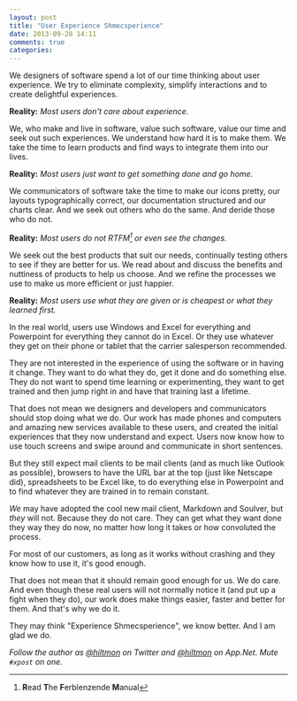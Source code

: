 ```yaml
---
layout: post
title: "User Experience Shmecsperience"
date: 2013-09-28 14:11
comments: true
categories: 
---
```


We designers of software spend a lot of our time thinking about user experience. We try to eliminate complexity, simplify interactions and to create delightful experiences.

**Reality:** *Most users don't care about experience.*

We, who make and live in software, value such software, value our time and seek out such experiences. We understand how hard it is to make them. We take the time to learn products and find ways to integrate them into our lives.

**Reality:** *Most users just want to get something done and go home.*

We communicators of software take the time to make our icons pretty, our layouts typographically correct, our documentation structured and our charts clear. And we seek out others who do the same. And deride those who do not.

**Reality:** *Most users do not RTFM[^1] or even see the changes.*

We seek out the best products that suit our needs, continually testing others to see if they are better for us. We read about and discuss the benefits and nuttiness of products to help us choose. And we refine the processes we use to make us more efficient or just happier.

**Reality:** *Most users use what they are given or is cheapest or what they learned first.*

In the real world, users use Windows and Excel for everything and Powerpoint for everything they cannot do in Excel. Or they use whatever they get on their phone or tablet that the carrier salesperson recommended.

They are not interested in the experience of using the software or in having it change. They want to do what they do, get it done and do something else. They do not want to spend time learning or experimenting, they want to get trained and then jump right in and have that training last a lifetime.

That does not mean we designers and developers and communicators should stop doing what we do. Our work has made phones and computers and amazing new services available to these users, and created the initial experiences that they now understand and expect. Users now know how to use touch screens and swipe around and communicate in short sentences.

But they still expect mail clients to be mail clients (and as much like Outlook as possible), browsers to have the URL bar at the top (just like Netscape did), spreadsheets to be Excel like, to do everything else in Powerpoint and to find whatever they are trained in to remain constant.

*We* may have adopted the cool new mail client, Markdown and Soulver, but *they* will not. Because they do not care. They can get what they want done they way they do now, no matter how long it takes or how convoluted the process.

For most of our customers, as long as it works without crashing and they know how to use it, it's good enough.

That does not mean that it should remain good enough for us. We do care. And even though these real users will not normally notice it (and put up a fight when they do), our work does make things easier, faster and better for them. And that's why we do it.

They may think "Experience Shmecsperience", we know better. And I am glad we do.

*Follow the author as [@hiltmon](http://https://twitter.com/hiltmon) on Twitter and [@hiltmon](http://alpha.app.net/hiltmon) on App.Net. Mute `#xpost` on one.*

[^1]: **R**ead **T**he **F**erblenzende **M**anual
